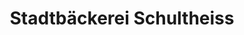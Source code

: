 ---
title: "Stadtbäckerei Schultheiss"
url: /ostfildern/stadtbaeckerei-schultheiss-kirchheimer-strasse/
shop: Bäckerei
---